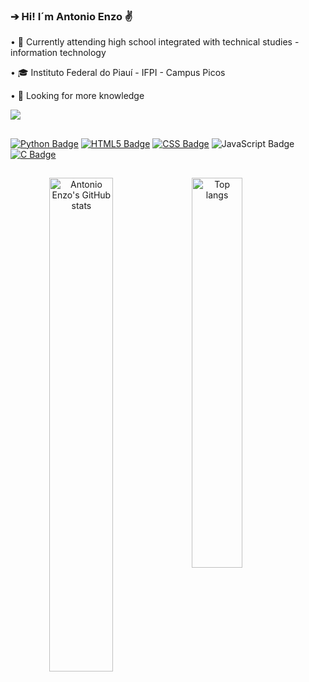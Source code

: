 ### **➔ Hi! I´m Antonio Enzo ✌️**

• 🚀 Currently attending high school integrated with technical studies - information technology

• 🎓 Instituto Federal do Piauí - IFPI - Campus Picos

• 🧠 Looking for more knowledge

  <a href="https://instagram.com/antonioenzobz" target="_blank"><img src="https://img.shields.io/badge/-Instagram-%23E4405F?style=for-the-badge&logo=instagram&logoColor=white" target="_blank"></a>

##

<div> 

[![Python Badge](https://img.shields.io/badge/Python-3776AB?style=for-the-badge&logo=python&logoColor=white)](#) 
[![HTML5 Badge](https://img.shields.io/badge/HTML-239120?style=for-the-badge&logo=html5&logoColor=white)](#) 
[![CSS Badge](https://img.shields.io/badge/CSS-239120?&style=for-the-badge&logo=css3&logoColor=white)](#)
![JavaScript Badge](https://img.shields.io/badge/JavaScript-323330?style=for-the-badge&logo=javascript&logoColor=F7DF1E)
[![C Badge](https://img.shields.io/badge/C-00599C?style=for-the-badge&logo=c&logoColor=white)](#) 
  
</div>

##

<div align="center">
<img alt="Antonio Enzo's GitHub stats" align="left" width="45%" src="https://github-readme-stats.vercel.app/api?username=antonioenzobz&show_icons=true&theme=gruvbox"/>
<img alt="Top langs" align="left" width="40%" src="https://github-readme-stats.vercel.app/api/top-langs/?username=antonioenzobz&layout=compact&&langs_count=8&theme=gruvbox"/>
</div>
